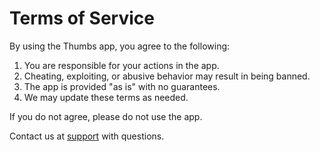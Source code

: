 # Terms of Service

By using the Thumbs app, you agree to the following:

1. You are responsible for your actions in the app.
2. Cheating, exploiting, or abusive behavior may result in being banned.
3. The app is provided "as is" with no guarantees.
4. We may update these terms as needed.

If you do not agree, please do not use the app.

Contact us at [support](mailto:rene.reinertsen@gmail.com) with questions.

